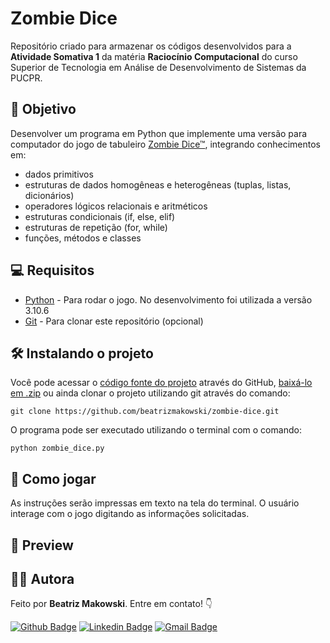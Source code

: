 # Zombie Dice

Repositório criado para armazenar os códigos desenvolvidos para a **Atividade Somativa 1** da matéria **Raciocínio Computacional** do curso Superior de Tecnologia em Análise de Desenvolvimento de Sistemas da PUCPR.


## 🎯 Objetivo

Desenvolver um programa em Python que implemente uma versão para computador do jogo de tabuleiro [Zombie Dice™](http://www.sjgames.com/dice/zombiedice/), integrando conhecimentos em:

* dados primitivos
* estruturas de dados homogêneas e
heterogêneas (tuplas, listas, dicionários)
* operadores lógicos relacionais e aritméticos
* estruturas condicionais (if, else, elif)
* estruturas de repetição (for, while)
* funções, métodos e classes


## 💻 Requisitos
* [Python](https://www.python.org/downloads/) - Para rodar o jogo. No desenvolvimento foi utilizada a versão 3.10.6
* [Git](https://git-scm.com/downloads) - Para clonar este repositório (opcional)
  
## 🛠️ Instalando o projeto

Você pode acessar o [código fonte do projeto](https://github.com/beatrizmakowski/zombie-dice/tree/main) através do GitHub, [baixá-lo em .zip](https://github.com/beatrizmakowski/zombie-dice/archive/refs/heads/main.zip) ou ainda clonar o projeto utilizando git através do comando:

    git clone https://github.com/beatrizmakowski/zombie-dice.git

O programa pode ser executado utilizando o terminal com o comando:

    python zombie_dice.py

## 🎲 Como jogar

As instruções serão impressas em texto na tela do terminal. O usuário interage com o jogo digitando as informações solicitadas.

## 👀 Preview



## 👩‍💻 Autora

Feito por **Beatriz Makowski**. Entre em contato! 👇

[![Github Badge](https://img.shields.io/badge/-GitHub-black?style=flat-square&logo=Github&logoColor=white&link=https://github.com/beatrizmakowski)](https://github.com/beatrizmakowski)  [![Linkedin Badge](https://img.shields.io/badge/-LinkedIn-blue?style=flat-square&logo=Linkedin&logoColor=white&link=https://www.linkedin.com/in/beatriz-makowski/)](https://www.linkedin.com/in/beatriz-makowski/)  [![Gmail Badge](https://img.shields.io/badge/-Gmail-c14438?style=flat-square&logo=Gmail&logoColor=white&link=mailto:bemakow@gmail.com)](mailto:bemakow@gmail.com)